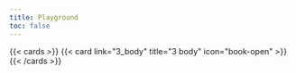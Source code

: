 ```yaml
---
title: Playground
toc: false
---
```


{{< cards >}}
  {{< card link="3_body" title="3 body" icon="book-open" >}}
{{< /cards >}}
